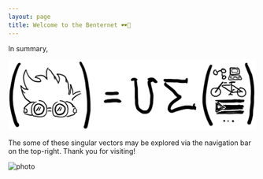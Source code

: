 ```yaml
---
layout: page
title: Welcome to the Benternet 🕶️🎹
---
```


In summary,

![photo](images/benemery_eqn.jpeg)

The some of these singular vectors may be explored via the navigation bar on the top-right. Thank you for visiting!

![photo](https://raw.githubusercontent.com/dbemerydt/dbemerydt.github.io/master/images/gg-2023.jpg)


